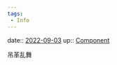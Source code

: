 ```yaml
---
tags:
 - Info
---
```


date:: [2022-09-03](Daily_Note/2022-09-03.md)
up:: [Component](Bar/Novel/Chaos/Component.md)

吊革乱舞